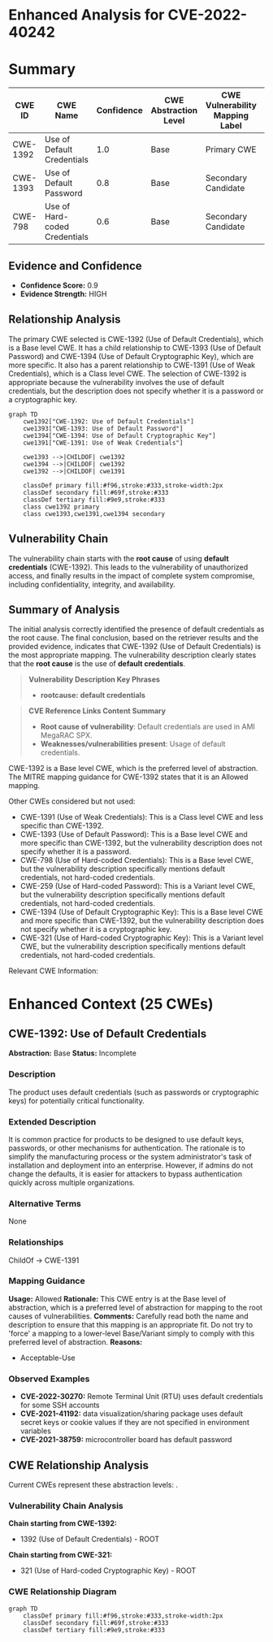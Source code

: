 # Enhanced Analysis for CVE-2022-40242

# Summary
| CWE ID  | CWE Name                        | Confidence | CWE Abstraction Level | CWE Vulnerability Mapping Label | CWE-Vulnerability Mapping Notes |
|---------|---------------------------------|------------|-----------------------|---------------------------------|---------------------------------|
| CWE-1392 | Use of Default Credentials      | 1.0        | Base                  | Primary CWE                     | Allowed                         |
| CWE-1393 | Use of Default Password         | 0.8        | Base                  | Secondary Candidate             | Allowed                         |
| CWE-798  | Use of Hard-coded Credentials   | 0.6        | Base                  | Secondary Candidate             | Allowed                         |

## Evidence and Confidence

*   **Confidence Score:** 0.9
*   **Evidence Strength:** HIGH

## Relationship Analysis
The primary CWE selected is CWE-1392 (Use of Default Credentials), which is a Base level CWE. It has a child relationship to CWE-1393 (Use of Default Password) and CWE-1394 (Use of Default Cryptographic Key), which are more specific. It also has a parent relationship to CWE-1391 (Use of Weak Credentials), which is a Class level CWE. The selection of CWE-1392 is appropriate because the vulnerability involves the use of default credentials, but the description does not specify whether it is a password or a cryptographic key.

```mermaid
graph TD
    cwe1392["CWE-1392: Use of Default Credentials"]
    cwe1393["CWE-1393: Use of Default Password"]
    cwe1394["CWE-1394: Use of Default Cryptographic Key"]
    cwe1391["CWE-1391: Use of Weak Credentials"]

    cwe1393 -->|CHILDOF| cwe1392
    cwe1394 -->|CHILDOF| cwe1392
    cwe1392 -->|CHILDOF| cwe1391

    classDef primary fill:#f96,stroke:#333,stroke-width:2px
    classDef secondary fill:#69f,stroke:#333
    classDef tertiary fill:#9e9,stroke:#333
    class cwe1392 primary
    class cwe1393,cwe1391,cwe1394 secondary
```

## Vulnerability Chain
The vulnerability chain starts with the **root cause** of using **default credentials** (CWE-1392). This leads to the vulnerability of unauthorized access, and finally results in the impact of complete system compromise, including confidentiality, integrity, and availability.

## Summary of Analysis
The initial analysis correctly identified the presence of default credentials as the root cause. The final conclusion, based on the retriever results and the provided evidence, indicates that CWE-1392 (Use of Default Credentials) is the most appropriate mapping. The vulnerability description clearly states that the **root cause** is the use of **default credentials**.

> **Vulnerability Description Key Phrases**
> -   **rootcause:** **default credentials**

> **CVE Reference Links Content Summary**
> -   **Root cause of vulnerability**: Default credentials are used in AMI MegaRAC SPX.
> -   **Weaknesses/vulnerabilities present**: Usage of default credentials.

CWE-1392 is a Base level CWE, which is the preferred level of abstraction. The MITRE mapping guidance for CWE-1392 states that it is an Allowed mapping.

Other CWEs considered but not used:

*   CWE-1391 (Use of Weak Credentials): This is a Class level CWE and less specific than CWE-1392.
*   CWE-1393 (Use of Default Password): This is a Base level CWE and more specific than CWE-1392, but the vulnerability description does not specify whether it is a password.
*   CWE-798 (Use of Hard-coded Credentials): This is a Base level CWE, but the vulnerability description specifically mentions default credentials, not hard-coded credentials.
*   CWE-259 (Use of Hard-coded Password): This is a Variant level CWE, but the vulnerability description specifically mentions default credentials, not hard-coded credentials.
*   CWE-1394 (Use of Default Cryptographic Key): This is a Base level CWE and more specific than CWE-1392, but the vulnerability description does not specify whether it is a cryptographic key.
*   CWE-321 (Use of Hard-coded Cryptographic Key): This is a Variant level CWE, but the vulnerability description specifically mentions default credentials, not hard-coded credentials.

Relevant CWE Information:

# Enhanced Context (25 CWEs)

## CWE-1392: Use of Default Credentials
**Abstraction:** Base
**Status:** Incomplete

### Description
The product uses default credentials (such as passwords or cryptographic keys) for potentially critical functionality.

### Extended Description
It is common practice for products to be designed to use default keys, passwords, or other mechanisms for authentication. The rationale is to simplify the manufacturing process or the system administrator's task of installation and deployment into an enterprise. However, if admins do not change the defaults, it is easier for attackers to bypass authentication quickly across multiple organizations.

### Alternative Terms
None

### Relationships
ChildOf -> CWE-1391

### Mapping Guidance
**Usage:** Allowed
**Rationale:** This CWE entry is at the Base level of abstraction, which is a preferred level of abstraction for mapping to the root causes of vulnerabilities.
**Comments:** Carefully read both the name and description to ensure that this mapping is an appropriate fit. Do not try to 'force' a mapping to a lower-level Base/Variant simply to comply with this preferred level of abstraction.
**Reasons:**
- Acceptable-Use

### Observed Examples
-   **CVE-2022-30270:** Remote Terminal Unit (RTU) uses default credentials for some SSH accounts
-   **CVE-2021-41192:** data visualization/sharing package uses default secret keys or cookie values if they are not specified in environment variables
-   **CVE-2021-38759:** microcontroller board has default password


## CWE Relationship Analysis

Current CWEs represent these abstraction levels: .


### Vulnerability Chain Analysis

**Chain starting from CWE-1392:**
- 1392 (Use of Default Credentials) - ROOT


**Chain starting from CWE-321:**
- 321 (Use of Hard-coded Cryptographic Key) - ROOT



### CWE Relationship Diagram

```mermaid
graph TD
    classDef primary fill:#f96,stroke:#333,stroke-width:2px
    classDef secondary fill:#69f,stroke:#333
    classDef tertiary fill:#9e9,stroke:#333
```